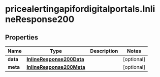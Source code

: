 # pricealertingapifordigitalportals.InlineResponse200

## Properties

Name | Type | Description | Notes
------------ | ------------- | ------------- | -------------
**data** | [**InlineResponse200Data**](InlineResponse200Data.md) |  | [optional] 
**meta** | [**InlineResponse200Meta**](InlineResponse200Meta.md) |  | [optional] 


